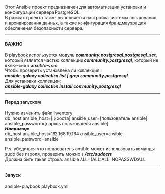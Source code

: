 Этот Ansible проект предназначен для автоматизации установки и конфигурации сервера PostgreSQL.  
В рамках проекта также выполняется настройка системы логирования и архивирования данных, а также конфигурация брандмауэра для обеспечения безопасности сервера.

---
#### ВАЖНО  
В playbook используется модуль ***community.postgresql.postgresql_set***, который является частью коллекции ***community.postgresql***, который не включена в ***ansible-core***  
Чтобы проверить установлена ли коллекция:  
***ansible-galaxy collection list | grep community.postgresql***  
Для установки коллекции:  
***ansible-galaxy collection install community.postgresql***  

---
#### Перед запуском  
Нужно изменить файл inventory  
db_host ansible_host=[ip хоста] ansible_user=[пользователь ansible] ansible_password=[пароль пользователя ansible]  
***Например:***  
db_host ansible_host=192.168.19.164 ansible_user=ansible ansible_password=ansible  
  
P.s. убедиться что пользователь ansible может использовать команды sudo без пароля, проверить можно в ***/etc/sudoers***  
Должна быть такая строка: ansible ALL=(ALL:ALL) NOPASSWD:ALL  

---
#### Запуск  
ansible-playbook playbook.yml


